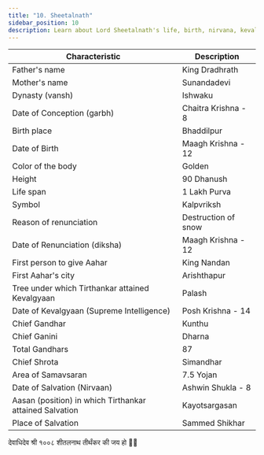 ```yaml
---
title: "10. Sheetalnath"
sidebar_position: 10
description: Learn about Lord Sheetalnath's life, birth, nirvana, kevalgyan, and other important details.
---
```


| Characteristic | Description |
|---|---|
| Father's name | King Dradhrath |
| Mother's name | Sunandadevi |
| Dynasty (vansh) | Ishwaku |
| Date of Conception (garbh) | Chaitra Krishna - 8 |
| Birth place | Bhaddilpur |
| Date of Birth | Maagh Krishna - 12 |
| Color of the body | Golden |
| Height | 90 Dhanush |
| Life span | 1 Lakh Purva |
| Symbol | Kalpvriksh |
| Reason of renunciation | Destruction of snow |
| Date of Renunciation (diksha) | Maagh Krishna - 12 |
| First person to give Aahar | King Nandan |
| First Aahar's city | Arishthapur |
| Tree under which Tirthankar attained Kevalgyaan | Palash |
| Date of Kevalgyaan (Supreme Intelligence) | Posh Krishna - 14 |
| Chief Gandhar | Kunthu |
| Chief Ganini | Dharna |
| Total Gandhars | 87 |
| Chief Shrota | Simandhar |
| Area of Samavsaran | 7.5 Yojan |
| Date of Salvation (Nirvaan) | Ashwin Shukla - 8 |
| Aasan (position) in which Tirthankar attained Salvation | Kayotsargasan |
| Place of Salvation | Sammed Shikhar |

<p style={{textAlign: "center", fontWeight: 'bold'}}>देवाधिदेव श्री १००८ शीतलनाथ तीर्थंकर की जय हो 🙏🏻</p>